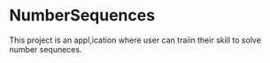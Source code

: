 # NumberSequences

This project is an appl,ication where user can traiin their skill to solve number sequneces.
